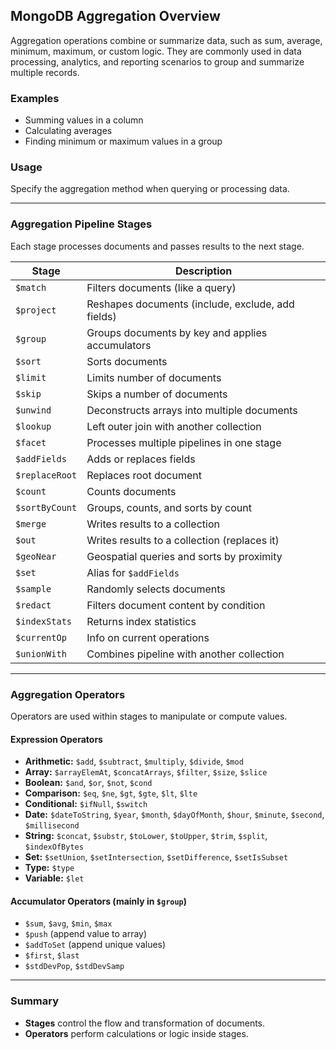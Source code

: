 ## MongoDB Aggregation Overview

Aggregation operations combine or summarize data, such as sum, average, minimum, maximum, or custom logic. They are commonly used in data processing, analytics, and reporting scenarios to group and summarize multiple records.

### Examples
- Summing values in a column
- Calculating averages
- Finding minimum or maximum values in a group

### Usage
Specify the aggregation method when querying or processing data.

---

### Aggregation Pipeline Stages

Each stage processes documents and passes results to the next stage.

| Stage         | Description                                               |
|---------------|----------------------------------------------------------|
| `$match`      | Filters documents (like a query)                         |
| `$project`    | Reshapes documents (include, exclude, add fields)        |
| `$group`      | Groups documents by key and applies accumulators         |
| `$sort`       | Sorts documents                                          |
| `$limit`      | Limits number of documents                               |
| `$skip`       | Skips a number of documents                              |
| `$unwind`     | Deconstructs arrays into multiple documents              |
| `$lookup`     | Left outer join with another collection                  |
| `$facet`      | Processes multiple pipelines in one stage                |
| `$addFields`  | Adds or replaces fields                                  |
| `$replaceRoot`| Replaces root document                                   |
| `$count`      | Counts documents                                         |
| `$sortByCount`| Groups, counts, and sorts by count                       |
| `$merge`      | Writes results to a collection                           |
| `$out`        | Writes results to a collection (replaces it)             |
| `$geoNear`    | Geospatial queries and sorts by proximity                |
| `$set`        | Alias for `$addFields`                                   |
| `$sample`     | Randomly selects documents                               |
| `$redact`     | Filters document content by condition                    |
| `$indexStats` | Returns index statistics                                 |
| `$currentOp`  | Info on current operations                               |
| `$unionWith`  | Combines pipeline with another collection                |

---

### Aggregation Operators

Operators are used within stages to manipulate or compute values.

#### Expression Operators

- **Arithmetic:** `$add`, `$subtract`, `$multiply`, `$divide`, `$mod`
- **Array:** `$arrayElemAt`, `$concatArrays`, `$filter`, `$size`, `$slice`
- **Boolean:** `$and`, `$or`, `$not`, `$cond`
- **Comparison:** `$eq`, `$ne`, `$gt`, `$gte`, `$lt`, `$lte`
- **Conditional:** `$ifNull`, `$switch`
- **Date:** `$dateToString`, `$year`, `$month`, `$dayOfMonth`, `$hour`, `$minute`, `$second`, `$millisecond`
- **String:** `$concat`, `$substr`, `$toLower`, `$toUpper`, `$trim`, `$split`, `$indexOfBytes`
- **Set:** `$setUnion`, `$setIntersection`, `$setDifference`, `$setIsSubset`
- **Type:** `$type`
- **Variable:** `$let`

#### Accumulator Operators (mainly in `$group`)

- `$sum`, `$avg`, `$min`, `$max`
- `$push` (append value to array)
- `$addToSet` (append unique values)
- `$first`, `$last`
- `$stdDevPop`, `$stdDevSamp`

---

### Summary

- **Stages** control the flow and transformation of documents.
- **Operators** perform calculations or logic inside stages.
